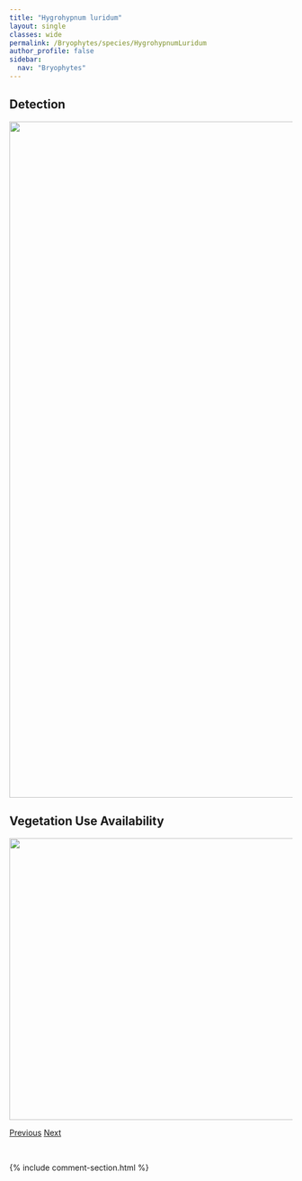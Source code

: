 ```yaml
---
title: "Hygrohypnum luridum"
layout: single
classes: wide
permalink: /Bryophytes/species/HygrohypnumLuridum
author_profile: false
sidebar:
  nav: "Bryophytes"
---
```


<h2>Detection</h2>

<a href="https://drive.google.com/uc?export=view&id=1Iv4qhQRkD4mH033QFMmgbwAn9cwcHgmk">
<img src="https://drive.google.com/uc?export=view&id=1Iv4qhQRkD4mH033QFMmgbwAn9cwcHgmk" height = "1200" width = "800">
</a>


<h2>Vegetation Use Availability</h2>

<a href="https://drive.google.com/uc?export=view&id=1hLf_Jq6x07c5yocjcopFo3CJUrmq2m74">
<img src="https://drive.google.com/uc?export=view&id=1hLf_Jq6x07c5yocjcopFo3CJUrmq2m74" height = "500" width = "1000">
</a>


<a href="/DevelopmentWebsite/Bryophytes/species/HygroamblystegiumVarium" class="pagination--pager" title="Hygroamblystegium varium">Previous</a> <a href="/DevelopmentWebsite/Bryophytes/species/HygrohypnumOchraceum" class="pagination--pager" title="Hygrohypnum ochraceum">Next</a>

<p>&nbsp;</p>

{% include comment-section.html %}
